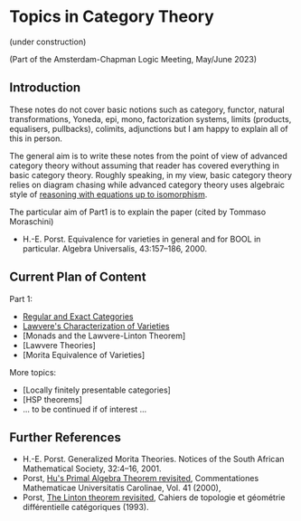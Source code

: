 # Topics in Category Theory

(under construction)

(Part of the Amsterdam-Chapman Logic Meeting, May/June 2023)

## Introduction

These notes do not cover basic notions such as category, functor, natural transformations, Yoneda, epi, mono, factorization systems, limits (products, equalisers, pullbacks), colimits, adjunctions but I am happy to explain all of this in person.

The general aim is to write these notes from the point of view of advanced category theory without assuming that reader has covered everything in basic category theory. Roughly speaking, in my view, basic category theory relies on diagram chasing while advanced category theory uses algebraic style of [reasoning with equations up to isomorphism](contents/category-theory-via-equations.md).

The particular aim of Part1 is to explain the paper (cited by Tommaso Moraschini)

- H.-E. Porst. Equivalence for varieties in general and for BOOL in particular. Algebra Universalis, 43:157–186, 2000.

## Current Plan of Content

Part 1:
- [Regular and Exact Categories](contents/regular-and-exact-categories.md) 
- [Lawvere's Characterization of Varieties](contents/lawveres-characterization-of-varieties.md)
- [Monads and the Lawvere-Linton Theorem]
- [Lawvere Theories]
- [Morita Equivalence of Varieties]

More topics:
- [Locally finitely presentable categories]
- [HSP theorems]
- ... to be continued if of interest ...

## Further References

- H.-E. Porst. Generalized Morita Theories. Notices of the South African Mathematical Society, 32:4–16, 2001.
- Porst, [Hu's Primal Algebra Theorem revisited](https://dml.cz/bitstream/handle/10338.dmlcz/119217/CommentatMathUnivCarolRetro_41-2000-4_19.pdf), Commentationes Mathematicae Universitatis Carolinae, Vol. 41 (2000), 
- Porst, [The Linton theorem revisited](http://www.numdam.org/article/CTGDC_1993__34_3_229_0.pdf), Cahiers de topologie et géométrie différentielle catégoriques (1993).


